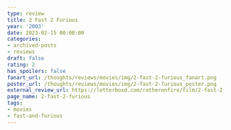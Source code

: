```yaml
---
type: review
title: 2 Fast 2 Furious
year: '2003'
date: 2023-02-15 00:00:00
categories:
- archived-posts
- reviews
draft: false
rating: 2
has_spoilers: false
fanart_url: /thoughts/reviews/movies/img/2-fast-2-furious_fanart.png
poster_url: /thoughts/reviews/movies/img/2-fast-2-furious_poster.png
external_review_url: https://letterboxd.com/ratheronfire/film/2-fast-2-furious/
page_name: 2-fast-2-furious
tags:
- movies
- fast-and-furious
---
```


